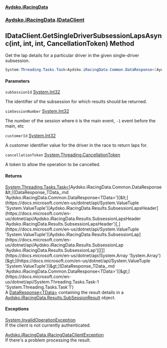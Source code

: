 #### [Aydsko.iRacingData](index.md 'index')
### [Aydsko.iRacingData](index.md#Aydsko.iRacingData 'Aydsko.iRacingData').[IDataClient](IDataClient.md 'Aydsko.iRacingData.IDataClient')

## IDataClient.GetSingleDriverSubsessionLapsAsync(int, int, int, CancellationToken) Method

Get the lap details for a particular driver in the given single-driver subsession.

```csharp
System.Threading.Tasks.Task<Aydsko.iRacingData.Common.DataResponse<(Aydsko.iRacingData.Results.SubsessionLapsHeader Header,Aydsko.iRacingData.Results.SubsessionLap[] Laps)>> GetSingleDriverSubsessionLapsAsync(int subSessionId, int simSessionNumber, int customerId, System.Threading.CancellationToken cancellationToken=default(System.Threading.CancellationToken));
```
#### Parameters

<a name='Aydsko.iRacingData.IDataClient.GetSingleDriverSubsessionLapsAsync(int,int,int,System.Threading.CancellationToken).subSessionId'></a>

`subSessionId` [System.Int32](https://docs.microsoft.com/en-us/dotnet/api/System.Int32 'System.Int32')

The identifier of the subsession for which results should be returned.

<a name='Aydsko.iRacingData.IDataClient.GetSingleDriverSubsessionLapsAsync(int,int,int,System.Threading.CancellationToken).simSessionNumber'></a>

`simSessionNumber` [System.Int32](https://docs.microsoft.com/en-us/dotnet/api/System.Int32 'System.Int32')

The number of the session where `0` is the main event, `-1` event before the main, etc

<a name='Aydsko.iRacingData.IDataClient.GetSingleDriverSubsessionLapsAsync(int,int,int,System.Threading.CancellationToken).customerId'></a>

`customerId` [System.Int32](https://docs.microsoft.com/en-us/dotnet/api/System.Int32 'System.Int32')

A customer identifier value for the driver in the race to return laps for.

<a name='Aydsko.iRacingData.IDataClient.GetSingleDriverSubsessionLapsAsync(int,int,int,System.Threading.CancellationToken).cancellationToken'></a>

`cancellationToken` [System.Threading.CancellationToken](https://docs.microsoft.com/en-us/dotnet/api/System.Threading.CancellationToken 'System.Threading.CancellationToken')

A token to allow the operation to be cancelled.

#### Returns
[System.Threading.Tasks.Task&lt;](https://docs.microsoft.com/en-us/dotnet/api/System.Threading.Tasks.Task-1 'System.Threading.Tasks.Task`1')[Aydsko.iRacingData.Common.DataResponse&lt;](DataResponse_TData_.md 'Aydsko.iRacingData.Common.DataResponse<TData>')[&lt;](https://docs.microsoft.com/en-us/dotnet/api/System.ValueTuple 'System.ValueTuple')[Aydsko.iRacingData.Results.SubsessionLapsHeader](https://docs.microsoft.com/en-us/dotnet/api/Aydsko.iRacingData.Results.SubsessionLapsHeader 'Aydsko.iRacingData.Results.SubsessionLapsHeader')[,](https://docs.microsoft.com/en-us/dotnet/api/System.ValueTuple 'System.ValueTuple')[Aydsko.iRacingData.Results.SubsessionLap](https://docs.microsoft.com/en-us/dotnet/api/Aydsko.iRacingData.Results.SubsessionLap 'Aydsko.iRacingData.Results.SubsessionLap')[[]](https://docs.microsoft.com/en-us/dotnet/api/System.Array 'System.Array')[&gt;](https://docs.microsoft.com/en-us/dotnet/api/System.ValueTuple 'System.ValueTuple')[&gt;](DataResponse_TData_.md 'Aydsko.iRacingData.Common.DataResponse<TData>')[&gt;](https://docs.microsoft.com/en-us/dotnet/api/System.Threading.Tasks.Task-1 'System.Threading.Tasks.Task`1')  
A [DataResponse&lt;TData&gt;](DataResponse_TData_.md 'Aydsko.iRacingData.Common.DataResponse<TData>') containing the result details in a [Aydsko.iRacingData.Results.SubSessionResult](https://docs.microsoft.com/en-us/dotnet/api/Aydsko.iRacingData.Results.SubSessionResult 'Aydsko.iRacingData.Results.SubSessionResult') object.

#### Exceptions

[System.InvalidOperationException](https://docs.microsoft.com/en-us/dotnet/api/System.InvalidOperationException 'System.InvalidOperationException')  
If the client is not currently authenticated.

[Aydsko.iRacingData.iRacingDataClientException](https://docs.microsoft.com/en-us/dotnet/api/Aydsko.iRacingData.iRacingDataClientException 'Aydsko.iRacingData.iRacingDataClientException')  
If there's a problem processing the result.